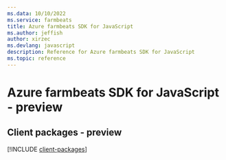 ```yaml
---
ms.data: 10/10/2022
ms.service: farmbeats
title: Azure farmbeats SDK for JavaScript
ms.author: jeffish
author: xirzec
ms.devlang: javascript
description: Reference for Azure farmbeats SDK for JavaScript
ms.topic: reference
---
```

# Azure farmbeats SDK for JavaScript - preview

## Client packages - preview
[!INCLUDE [client-packages](farmbeats-client-index.md)]